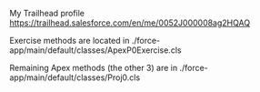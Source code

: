 My Trailhead profile
https://trailhead.salesforce.com/en/me/0052J000008ag2HQAQ

Exercise methods are located in ./force-app/main/default/classes/ApexP0Exercise.cls

Remaining Apex methods (the other 3) are in ./force-app/main/default/classes/Proj0.cls

